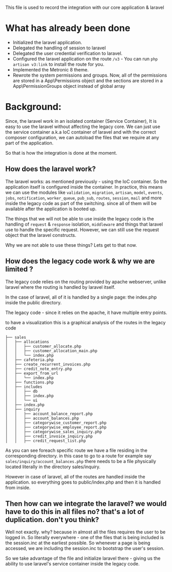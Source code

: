 This file is used to record the integration with our core application & laravel

# What has already been done

* Initialized the laravel application.
* Delegated the handling of session to laravel
* Delegated the user credential verification to laravel.
* Configured the laravel application on the route `/v3` - You can run `php artisan v3:link` to install the route for you.
* Implemented the Metronic 8 theme.
* Rewrote the system permissions and groups. Now, all of the permissions are stored in a App\Permissions object and the sections are stored in a App\PermissionGroups object instead of global array

# Background:
Since, the laravel work in an isolated container (Service Container),
It is easy to use the laravel without affecting the legacy core.
We can just use the service container a.k.a IoC container of laravel
and with the correct composer configuration, we can autoload the files
that we require at any part of the application.

So that is how the integration is done at the moment.

## How does the laravel work?
The laravel works: as mentioned previously - using the IoC container.
So the application itself is configured inside the container. In practice,
this means we can use the modules like `validation`, `migration`, `artisan`,
`model`, `events`, `jobs`, `notification`, `worker_queue`, `pub_sub`,
`routes`, `session`, `mail` and more inside the legacy code as part of the switching.
since all of them will be available after the application is booted up.

The things that we will not be able to use inside the legacy code
is the handling of `request` & `response` isolation, `middleware` and things that
laravel use to handle the specific request. However, we can still use the request
object that the laravel constructs.

Why we are not able to use these things? Lets get to that now.


## How does the legacy code work & why we are limited ?
The legacy code relies on the routing provided by apache webserver, unlike laravel
where the routing is handled by laravel itself.

In the case of laravel, all of it is handled by a single page: the index.php inside
the public directory.

The legacy code - since it relies on the apache, it have multiple entry points.

to have a visualization this is a graphical analysis of the routes in
the legacy code

```
├── sales
│   ├── allocations
│   │   ├── customer_allocate.php
│   │   ├── customer_allocation_main.php
│   │   └── index.php
│   ├── cafeteria.php
│   ├── create_recurrent_invoices.php
│   ├── credit_note_entry.php
│   ├── export_from_url
│   │   └── index.php
│   ├── functions.php
│   ├── includes
│   │   ├── db
│   │   ├── index.php
│   │   └── ui
│   ├── index.php
│   ├── inquiry
│   │   ├── account_balance_report.php
│   │   ├── account_balances.php
│   │   ├── categorywise_customer_report.php
│   │   ├── categorywise_employee_report.php
│   │   ├── categorywise_sales_inquiry.php
│   │   ├── credit_invoice_inquiry.php
│   │   ├── credit_request_list.php
```
As you can see foreach specific route we have a file residing in the
corresponding directory. in this case to go to a route for example
say `sales/inquiry/account_balances.php` there needs to be a file physically
located literally in the directory sales/inquiry.

However in case of laravel, all of the routes are handled inside the application.
so everything goes to public/index.php and then it is handled from inside.

## Then how can we integrate the laravel? we would have to do this in all files no? that's a lot of duplication. don't you think?

Well not exactly. why? because in almost all the files requires the user to
be logged in. So literally everywhere - one of the files that is being
included is the session.inc at the earliest possible. So whenever a page is
being accessed, we are including the session.inc to bootstrap the user's session.

So we take advantage of the file and initialize laravel there - giving us the ability
to use laravel's service container inside the legacy code.